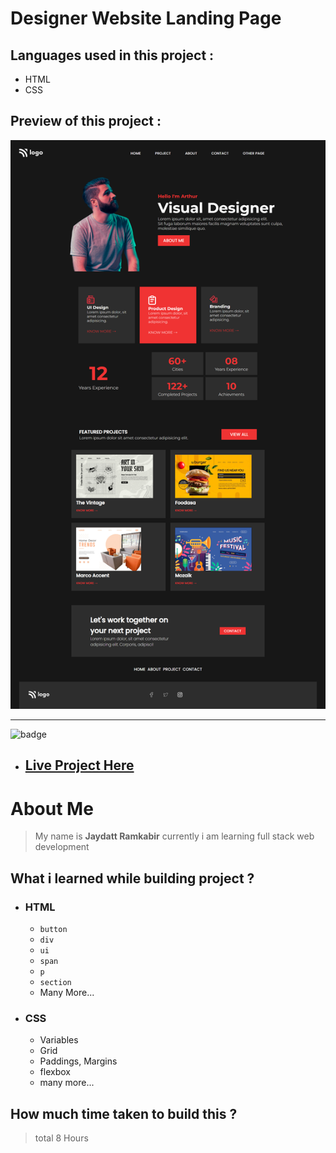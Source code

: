 # Designer Website Landing Page  

## Languages used in this project :
- HTML
- CSS

## Preview of this project :
![image](pro15.png)


***


![badge](https://img.shields.io/badge/-Live%20project%20link-green)

- ## [Live Project Here](https://geekyjedy-pro15.netlify.app/ "Netlify Live Project Link")

# About Me
> My name is **Jaydatt Ramkabir** currently i am learning full stack web development


## What i learned while building project ?
- ### HTML
    - `button`
    - `div`
    - `ui`
    - `span`
    - `p`
    - `section`
    - Many More...
- ### CSS
    - Variables
    - Grid
    - Paddings, Margins
    - flexbox
    - many more...

## How much time taken to build this ? 
>total 8 Hours
